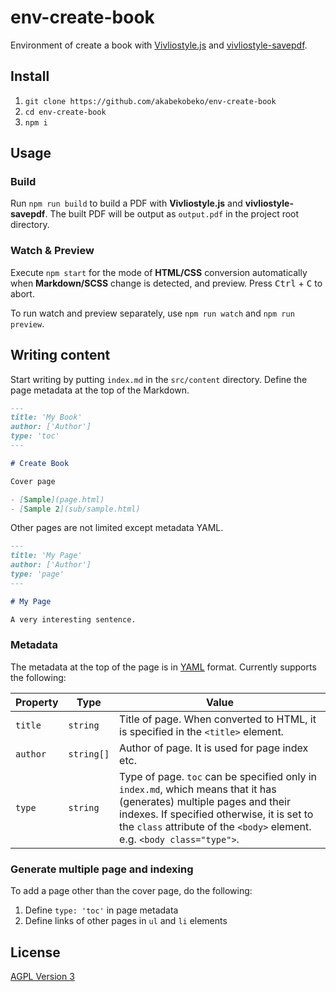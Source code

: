 # env-create-book

Environment of create a book with [Vivliostyle.js](https://github.com/vivliostyle/vivliostyle.js) and [vivliostyle-savepdf](https://github.com/vivliostyle/vivliostyle-savepdf).

## Install

1. `git clone https://github.com/akabekobeko/env-create-book`
2. `cd env-create-book`
3. `npm i`

## Usage

### Build

Run `npm run build` to build a PDF with **Vivliostyle.js** and **vivliostyle-savepdf**. The built PDF will be output as `output.pdf` in the project root directory.

### Watch & Preview

Execute `npm start` for the mode of **HTML/CSS** conversion automatically when **Markdown/SCSS** change is detected, and preview. Press <kbd>Ctrl</kbd> + <kbd>C</kbd> to abort.

To run watch and preview separately, use `npm run watch` and `npm run preview`.

## Writing content

Start writing by putting `index.md` in the `src/content` directory. Define the page metadata at the top of the Markdown.

```markdown
---
title: 'My Book'
author: ['Author']
type: 'toc'
---

# Create Book

Cover page

- [Sample](page.html)
- [Sample 2](sub/sample.html)
```

Other pages are not limited except metadata YAML.

```markdown
---
title: 'My Page'
author: ['Author']
type: 'page'
---

# My Page

A very interesting sentence.
```

### Metadata

The metadata at the top of the page is in [YAML](https://yaml.org/) format. Currently supports the following:

| Property | Type       | Value                                                                                                                                                                                                                                          |
| -------- | ---------- | ---------------------------------------------------------------------------------------------------------------------------------------------------------------------------------------------------------------------------------------------- |
| `title`  | `string`   | Title of page. When converted to HTML, it is specified in the `<title>` element.                                                                                                                                                               |
| `author` | `string[]` | Author of page. It is used for page index etc.                                                                                                                                                                                                 |
| `type`   | `string`   | Type of page. `toc` can be specified only in `index.md`, which means that it has (generates) multiple pages and their indexes. If specified otherwise, it is set to the `class` attribute of the `<body>` element. e.g. `<body class="type">`. |

### Generate multiple page and indexing

To add a page other than the cover page, do the following:

1.  Define `type: 'toc'` in page metadata
2.  Define links of other pages in `ul` and `li` elements

## License

[AGPL Version 3](LICENSE)
